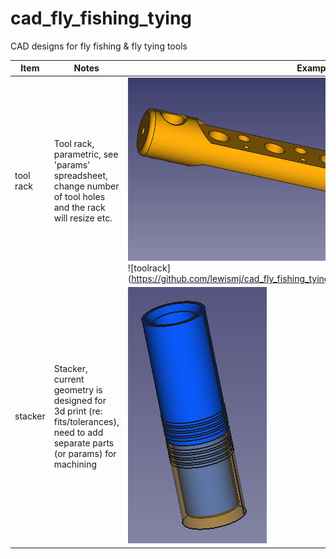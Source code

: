 # cad_fly_fishing_tying
CAD designs for fly fishing &amp; fly tying tools





| Item      | Notes                                                        | Example                                                      |                                                              |
| --------- | ------------------------------------------------------------ | ------------------------------------------------------------ | ------------------------------------------------------------ |
| tool rack | Tool rack, parametric, see 'params' spreadsheet, change number of tool holes and the rack will resize etc. | ![toolrack](https://github.com/lewismj/cad_fly_fishing_tying/blob/main/img/tool_rack.png)<br />![toolrack](https://github.com/lewismj/cad_fly_fishing_tying/blob/main/img/tool_rack_transparent.png | ![toolrack](https://github.com/lewismj/cad_fly_fishing_tying/blob/main/img/tool_rack_machined.jpg)<br>br />![toolrack](https://github.com/lewismj/cad_fly_fishing_tying/blob/main/img/tool_rack_in_use.jpg) |
| stacker   | Stacker, current geometry is designed for 3d print (re: fits/tolerances), need to add separate parts (or params) for machining | ![stacker](https://github.com/lewismj/cad_fly_fishing_tying/blob/main/img/hair_stacker.png) |                                                              |


